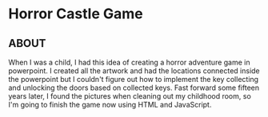 # Horror Castle Game

## ABOUT
When I was a child, I had this idea of creating a horror adventure game in powerpoint. I created all the artwork and had the locations connected inside the powerpoint but I couldn't figure out how to implement the key collecting and unlocking the doors based on collected keys. Fast forward some fifteen years later, I found the pictures when cleaning out my childhood room, so I'm going to finish the game now using HTML and JavaScript.